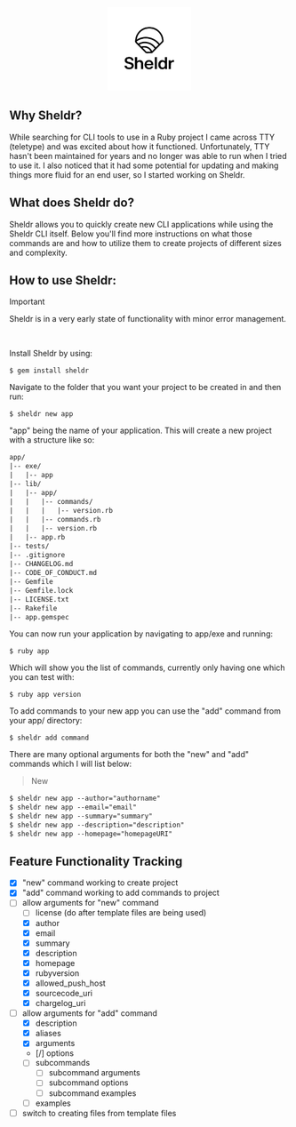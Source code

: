 <div align="center">
    <img width="150" src="https://github.com/flynnsol/Sheldr/blob/main/images/logo.png" alt="Sheldr Logo"/>
</div>

## Why Sheldr?

While searching for CLI tools to use in a Ruby project I came across TTY (teletype) and was excited about how it functioned. Unfortunately, TTY hasn't been maintained for years and no longer was able to run when I tried to use it. I also noticed that it had some potential for updating and making things more fluid for an end user, so I started working on Sheldr.

## What does Sheldr do?

Sheldr allows you to quickly create new CLI applications while using the Sheldr CLI itself. Below you'll find more instructions on what those commands are and how to utilize them to create projects of different sizes and complexity.

## How to use Sheldr:

> [!IMPORTANT]
> Sheldr is in a very early state of functionality with minor error management.

<br>

Install Sheldr by using:

    $ gem install sheldr

Navigate to the folder that you want your project to be created in and then run:

    $ sheldr new app

"app" being the name of your application. This will create a new project with a structure like so:

```
app/
|-- exe/
|   |-- app
|-- lib/
|   |-- app/
|   |   |-- commands/
|   |   |   |-- version.rb
|   |   |-- commands.rb
|   |   |-- version.rb
|   |-- app.rb
|-- tests/
|-- .gitignore
|-- CHANGELOG.md
|-- CODE_OF_CONDUCT.md
|-- Gemfile
|-- Gemfile.lock
|-- LICENSE.txt
|-- Rakefile
|-- app.gemspec
```

You can now run your application by navigating to app/exe and running:

    $ ruby app

Which will show you the list of commands, currently only having one which you can test with:

    $ ruby app version

To add commands to your new app you can use the "add" command from your app/ directory:

    $ sheldr add command

There are many optional arguments for both the "new" and "add" commands which I will list below:


> New

    $ sheldr new app --author="authorname"
    $ sheldr new app --email="email"
    $ sheldr new app --summary="summary"
    $ sheldr new app --description="description"
    $ sheldr new app --homepage="homepageURI"


## Feature Functionality Tracking

- [x] "new" command working to create project
- [x] "add" command working to add commands to project
- [ ] allow arguments for "new" command
    - [ ] license (do after template files are being used)
    - [x] author
    - [x] email
    - [x] summary
    - [x] description
    - [x] homepage
    - [x] rubyversion
    - [x] allowed_push_host
    - [x] sourcecode_uri
    - [x] chargelog_uri
- [ ] allow arguments for "add" command
    - [x] description
    - [x] aliases
    - [x] arguments
    - [/] options
    - [ ] subcommands
        - [ ] subcommand arguments
        - [ ] subcommand options
        - [ ] subcommand examples
    - [ ] examples
- [ ] switch to creating files from template files